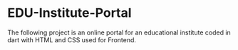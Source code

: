 # EDU-Institute-Portal
The following project is an online portal for an educational institute coded in dart with HTML and CSS used for Frontend.
